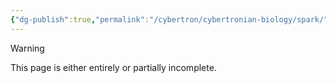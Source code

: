 ```yaml
---
{"dg-publish":true,"permalink":"/cybertron/cybertronian-biology/spark/"}
---
```

  
>[!warning] 
>This page is either entirely or partially incomplete. 

